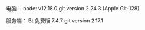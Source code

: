 
电脑：
    node: v12.18.0
    git version 2.24.3 (Apple Git-128)


服务端：
    Bt 免费版 7.4.7
    git version 2.17.1
